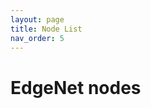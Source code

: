 ```yaml
---
layout: page
title: Node List
nav_order: 5
---
```


# EdgeNet nodes

<div id="nodes-map"></div>

<table id="nodes-table" class="display compact"></table>
